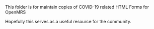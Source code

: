 This folder is for maintain copies of COVID-19 related HTML Forms for OpenMRS

Hopefully this serves as a useful resource for the community.
